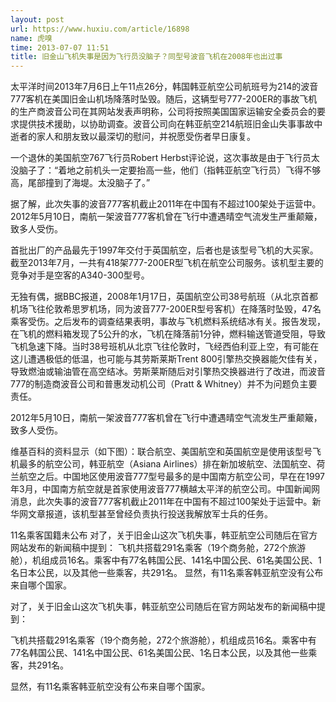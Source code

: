 ```yaml
---
layout: post
url: https://www.huxiu.com/article/16898
name: 虎嗅
time: 2013-07-07 11:51
title: 旧金山飞机失事是因为飞行员没脑子？同型号波音飞机在2008年也出过事
---
```

太平洋时间2013年7月6日上午11点26分，韩国韩亚航空公司航班号为214的波音777客机在美国旧金山机场降落时坠毁。随后，这辆型号777-200ER的事故飞机的生产商波音公司在其网站发表声明称，公司将按照美国国家运输安全委员会的要求提供技术援助，以协助调查。波音公司向在韩亚航空214航班旧金山失事事故中逝者的家人和朋友致以最深切的慰问，并祝愿受伤者早日康复。

一个退休的美国航空767飞行员Robert Herbst评论说，这次事故是由于飞行员太没脑子了：“着地之前机头一定要抬高一些，他们（指韩亚航空飞行员）飞得不够高，尾部撞到了海堤。太没脑子了。”

据了解，此次失事的波音777客机截止2011年在中国有不超过100架处于运营中。2012年5月10日，南航一架波音777客机曾在飞行中遭遇晴空气流发生严重颠簸，致多人受伤。

首批出厂的产品最先于1997年交付于英国航空，后者也是该型号飞机的大买家。截至2013年7月，一共有418架777-200ER型飞机在航空公司服务。该机型主要的竞争对手是空客的A340-300型号。

无独有偶，据BBC报道，2008年1月17日，英国航空公司38号航班（从北京首都机场飞往伦敦希思罗机场，同为波音777-200ER型号客机）在降落时坠毁，47名乘客受伤。之后发布的调查结果表明，事故与飞机燃料系统结冰有关。报告发现，在飞机的燃料箱发现了5公升的水，飞机在降落前1分钟，燃料输送管道受阻，导致飞机急速下降。当时38号班机从北京飞往伦敦时，飞经西伯利亚上空，有可能在这儿遭遇极低的低温，也可能与其劳斯莱斯Trent 800引擎热交换器能欠佳有关，导致燃油或输油管在高空结冰。劳斯莱斯随后对引擎热交换器进行了改进，而波音777的制造商波音公司和普惠发动机公司（Pratt & Whitney）并不为问题负主要责任。

2012年5月10日，南航一架波音777客机曾在飞行中遭遇晴空气流发生严重颠簸，致多人受伤。

维基百科的资料显示（如下图）：联合航空、美国航空和英国航空是使用该型号飞机最多的航空公司，韩亚航空（Asiana Airlines）排在新加坡航空、法国航空、荷兰航空之后。中国地区使用波音777型号最多的是中国南方航空公司，早在在1997年3月，中国南方航空就是首家使用波音777横越太平洋的航空公司。中国新闻网消息，此次失事的波音777客机截止2011年在中国有不超过100架处于运营中。新华网文章报道，该机型甚至曾经负责执行投送我解放军士兵的任务。

11名乘客国籍未公布 对了，关于旧金山这次飞机失事，韩亚航空公司随后在官方网站发布的新闻稿中提到： 飞机共搭载291名乘客（19个商务舱，272个旅游舱），机组成员16名。乘客中有77名韩国公民、141名中国公民、61名美国公民、1名日本公民，以及其他一些乘客，共291名。 显然，有11名乘客韩亚航空没有公布来自哪个国家。

对了，关于旧金山这次飞机失事，韩亚航空公司随后在官方网站发布的新闻稿中提到：

飞机共搭载291名乘客（19个商务舱，272个旅游舱），机组成员16名。乘客中有77名韩国公民、141名中国公民、61名美国公民、1名日本公民，以及其他一些乘客，共291名。

显然，有11名乘客韩亚航空没有公布来自哪个国家。

